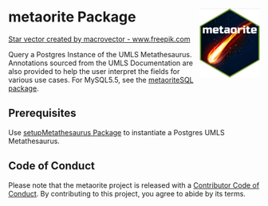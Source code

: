 # metaorite Package <img src="man/figures/logo.png" align="right" alt="" width="120" />      
<a href='https://www.freepik.com/vectors/star'>Star vector created by macrovector - www.freepik.com</a>  

Query a Postgres Instance of the UMLS Metathesaurus. Annotations sourced from the UMLS Documentation are also provided to help the user interpret the fields for various use cases. For MySQL5.5, see the [metaoriteSQL package](https://github.com/meerapatelmd/metaoriteSQL).     


## Prerequisites     

Use [setupMetathesaurus Package](https://github.com/meerapatelmd/setupMetathesaurus) to instantiate a Postgres UMLS Metathesaurus.  


## Code of Conduct  

Please note that the metaorite project is released with a [Contributor Code of Conduct](https://contributor-covenant.org/version/2/0/CODE_OF_CONDUCT.html). By contributing to this project, you agree to abide by its terms.
